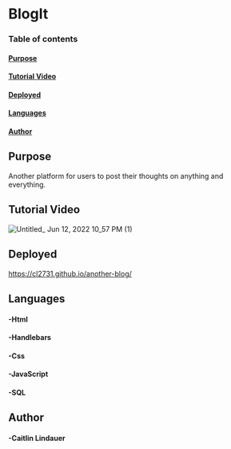 # BlogIt

### Table of contents
#### [Purpose](#first)
#### [Tutorial Video](#video)
#### [Deployed](#third)
#### [Languages](#terms)
#### [Author](#author)
    
## Purpose <a name="first"/>
Another platform for users to post their thoughts on anything and everything.

## Tutorial Video <a name="video"/>
![Untitled_ Jun 12, 2022 10_57 PM (1)](https://user-images.githubusercontent.com/100871996/173282818-160102f5-eead-4132-b044-6a19980cce8d.gif)

## Deployed <a name="third"/>
https://cl2731.github.io/another-blog/

## Languages <a name="terms"/>
#### -Html
#### -Handlebars
#### -Css
#### -JavaScript
#### -SQL

## Author <a name="author"/>
#### -Caitlin Lindauer
